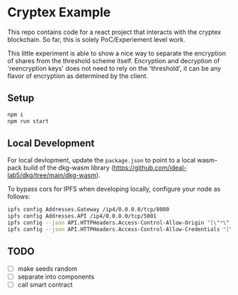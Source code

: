 #  Cryptex Example

This repo contains code for a react project that interacts with the cryptex blockchain. So far, this is solely PoC/Experiement level work.

This little experiment is able to show a nice way to separate the encryption of shares from the threshold scheme itself. Encryption and decryption of 'reencryption keys' does not need to rely on the 'threshold', it can be any flavor of encryption as determined by the client.

## Setup

``` bash
npm i
npm run start
```

## Local Development
For local devlopment, update the `package.json` to point to a local wasm-pack build of the dkg-wasm library (https://github.com/ideal-lab5/dkg/tree/main/dkg-wasm).

To bypass cors for IPFS when developing locally, configure your node as follows:

``` bash
ipfs config Addresses.Gateway /ip4/0.0.0.0/tcp/8080
ipfs config Addresses.API /ip4/0.0.0.0/tcp/5001
ipfs config --json API.HTTPHeaders.Access-Control-Allow-Origin "[\"*\"]"
ipfs config --json API.HTTPHeaders.Access-Control-Allow-Credentials "[\"true\"]"
```

##  TODO
- [ ] make seeds random
- [ ] separate into components
- [ ] call smart contract